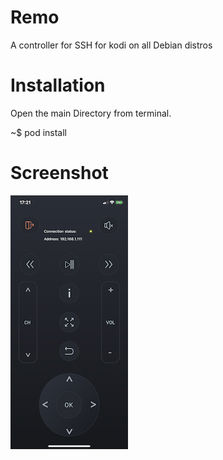 # Remo
A controller for SSH for kodi on all Debian distros

# Installation

Open the main Directory from terminal.

~$ pod install

# Screenshot
![](https://github.com/gabrieleiannace/Remo/blob/master/img_src/IMG_82EE87CCC2F6-1.jpeg?raw=true)
